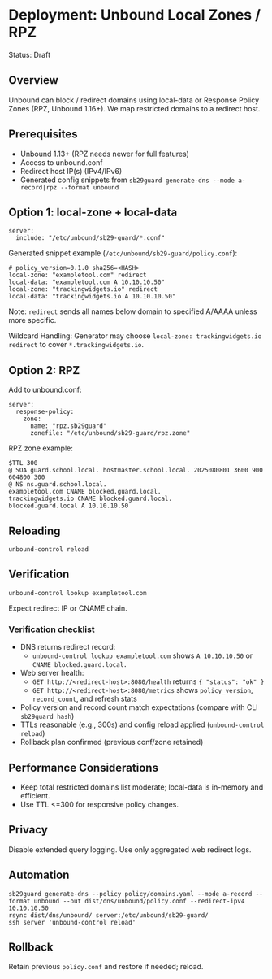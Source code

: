 # Deployment: Unbound Local Zones / RPZ

Status: Draft

## Overview
Unbound can block / redirect domains using local-data or Response Policy Zones (RPZ, Unbound 1.16+). We map restricted domains to a redirect host.

## Prerequisites
- Unbound 1.13+ (RPZ needs newer for full features)
- Access to unbound.conf
- Redirect host IP(s) (IPv4/IPv6)
- Generated config snippets from `sb29guard generate-dns --mode a-record|rpz --format unbound`

## Option 1: local-zone + local-data
```
server:
  include: "/etc/unbound/sb29-guard/*.conf"
```
Generated snippet example (`/etc/unbound/sb29-guard/policy.conf`):
```
# policy_version=0.1.0 sha256=<HASH>
local-zone: "exampletool.com" redirect
local-data: "exampletool.com A 10.10.10.50"
local-zone: "trackingwidgets.io" redirect
local-data: "trackingwidgets.io A 10.10.10.50"
```
Note: `redirect` sends all names below domain to specified A/AAAA unless more specific.

Wildcard Handling: Generator may choose `local-zone: trackingwidgets.io redirect` to cover `*.trackingwidgets.io`.

## Option 2: RPZ
Add to unbound.conf:
```
server:
  response-policy:
    zone:
      name: "rpz.sb29guard"
      zonefile: "/etc/unbound/sb29-guard/rpz.zone"
```
RPZ zone example:
```
$TTL 300
@ SOA guard.school.local. hostmaster.school.local. 2025080801 3600 900 604800 300
@ NS ns.guard.school.local.
exampletool.com CNAME blocked.guard.local.
trackingwidgets.io CNAME blocked.guard.local.
blocked.guard.local A 10.10.10.50
```

## Reloading
```
unbound-control reload
```

## Verification
```
unbound-control lookup exampletool.com
```
Expect redirect IP or CNAME chain.

### Verification checklist
- DNS returns redirect record:
  - `unbound-control lookup exampletool.com` shows `A 10.10.10.50` or `CNAME blocked.guard.local.`
- Web server health:
  - `GET http://<redirect-host>:8080/health` returns `{ "status": "ok" }`
  - `GET http://<redirect-host>:8080/metrics` shows `policy_version`, `record_count`, and refresh stats
- Policy version and record count match expectations (compare with CLI `sb29guard hash`)
- TTLs reasonable (e.g., 300s) and config reload applied (`unbound-control reload`)
- Rollback plan confirmed (previous conf/zone retained)

## Performance Considerations
- Keep total restricted domains list moderate; local-data is in-memory and efficient.
- Use TTL <=300 for responsive policy changes.

## Privacy
Disable extended query logging. Use only aggregated web redirect logs.

## Automation
```
sb29guard generate-dns --policy policy/domains.yaml --mode a-record --format unbound --out dist/dns/unbound/policy.conf --redirect-ipv4 10.10.10.50
rsync dist/dns/unbound/ server:/etc/unbound/sb29-guard/
ssh server 'unbound-control reload'
```

## Rollback
Retain previous `policy.conf` and restore if needed; reload.
